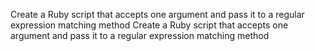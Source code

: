 Create a Ruby script that accepts one argument and pass it to a regular expression matching method
Create a Ruby script that accepts one argument and pass it to a regular expression matching method
